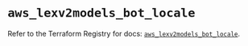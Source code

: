 # `aws_lexv2models_bot_locale`

Refer to the Terraform Registry for docs: [`aws_lexv2models_bot_locale`](https://registry.terraform.io/providers/hashicorp/aws/6.8.0/docs/resources/lexv2models_bot_locale).
